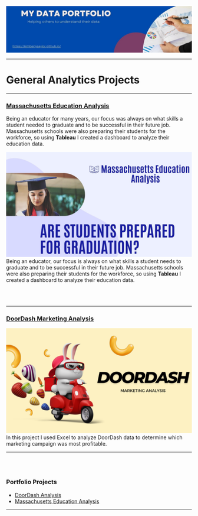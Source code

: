 <!-- # My Data Analytics Portfolio -->
<img src="images/My_Data_Portfolio_Banner.jpg? raw=true"/>  

---

# General Analytics Projects
---

### [Massachusetts Education Analysis](/Massachusetts_Education)
Being an educator for many years, our focus was always on what skills a student needed to graduate and to be successful in their future job. Massachusetts schools were also preparing their students for the workforce, so using <b>Tableau</b> I created a dashboard to analyze their education data.

<img src="images/Massachusetts Education Analysis Video.jpg?raw=true"/>
Being an educator, our focus is always on what skills a student needs to graduate and to be successful in their future job. Massachusetts schools were also preparing their students for the workforce, so using <b>Tableau</b> I created a dashboard to analyze their education data.

<br><br>

---
### [DoorDash Marketing Analysis](https://www.linkedin.com/pulse/doordash-marketing-analysis-kimberly-saylor/)
[<img src="images/Doordash_Graphic.png?raw=true"/>](https://www.linkedin.com/pulse/doordash-marketing-analysis-kimberly-saylor)
In this project I used Excel to analyze DoorDash data to determine which marketing campaign was most profitable. 




<!-- COMMENT:  Everything in this section is from Avery's original template.  Use these to create page when needed.
#### [Internal Blog Post Project](/bank)
<img src="images/dummy_thumbnail.jpg?raw=true"/>
(https://www.linkedin.com/pulse/doordash-marketing-analysis-kimberly-saylor)
My first data analysis project on a food delivery service. 

---
#### [Linked File Project](/files/Day 12 - 21 days to data.pdf)
<img src="images/21 Days To Data Challenge.png?raw=true"/>
For this project, I explored what a good analytics PowerPoint presentation should entail. It talks about main talking points, how to tie data to the business value, and much more. 

---
#### [DoorDash Marketing Analysis](https://www.linkedin.com/doordash-marketing-analysis-kimberly-saylor)
[<img src="images/Doordash_Graphic.png?raw=true"/>](https://www.linkedin.com/doordash-marketing-analysis-kimberly-saylor)
My first data analysis project on a food delivery service. 


---
#### [Education Project](https://www.linkedin.com/pulse/massachusetts-education-analysis-samantha-paul/)
[<img src="images/21 Days To Data Challenge What I've Learned Cover.png?raw=true"/>](https://www.linkedin.com/pulse/what-i-learned-21-days-data-avery-smith)
In this case study from Data Analytics Accelerator, I was prompted to analyze the State of Massachusetts education data. The main focuses were:
What schools are struggling the most?
How does class size affect college admission?
What are the top math schools in the state? 

-->
---
<br><br>


### Portfolio Projects

- [DoorDash Analysis](http://www.linkedin.com/pulse/doordash-marketing-analysis-kimberly-saylor/)
- [Massachusetts Education Analysis](/Massachusetts_Education)

<!-- 
- [Project 2 Title](http://example.com/)
- [Project 3 Title](http://example.com/)
- [Project 4 Title](http://example.com/)
- [Project 5 Title](http://example.com/)
-->


---




